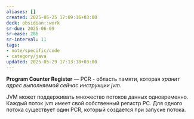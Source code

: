 ```yaml
---
aliases: []
created: 2025-05-25 17:09:16+03:00
deck: obsidian::work
sr-due: 2025-06-09
sr-ease: 286
sr-interval: 11
tags:
- note/specific/code
- category/java
updated: 2025-05-29 17:13:18+03:00
---
```


**Program Counter Register**
—
PCR - область памяти, которая *хранит адрес выполняемой сейчас инструкции jvm*.

JVM может поддерживать множество потоков данных одновременно. Каждый поток jvm имеет свой собственный регистр PC. Для одного потока существует один PCR, который создается при запуске потока.